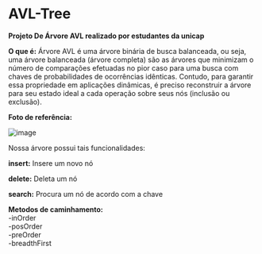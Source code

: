 # AVL-Tree

<b> Projeto De Árvore AVL realizado por estudantes da unicap </b>

<b>O que é:</b> Árvore AVL é uma árvore binária de busca balanceada, ou seja, uma árvore balanceada (árvore completa) são as árvores que minimizam o número de comparações efetuadas no pior caso para uma busca com chaves de probabilidades de ocorrências idênticas. Contudo, para garantir essa propriedade em aplicações dinâmicas, é preciso reconstruir a árvore para seu estado ideal a cada operação sobre seus nós (inclusão ou exclusão).

<b>Foto de referência:</b>


![image](https://user-images.githubusercontent.com/100130158/188705567-ba00f7de-af5c-412f-b7d6-0b8b8d100d9b.png)

Nossa árvore possui tais funcionalidades:

<b>insert:</b> Insere um novo nó

<b>delete:</b> Deleta um nó
  
<b>search:</b> Procura um nó de acordo com a chave
  
<b>Metodos de caminhamento:</b><br>
-inOrder <br>
-posOrder <br>
-preOrder <br>
-breadthFirst <br>


